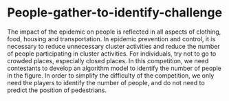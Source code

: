 # People-gather-to-identify-challenge
The impact of the epidemic on people is reflected in all aspects of clothing, food, housing and transportation. In epidemic prevention and control, it is necessary to reduce unnecessary cluster activities and reduce the number of people participating in cluster activities. For individuals, try not to go to crowded places, especially closed places.  In this competition, we need contestants to develop an algorithm model to identify the number of people in the figure. In order to simplify the difficulty of the competition, we only need the players to identify the number of people, and do not need to predict the position of pedestrians.
